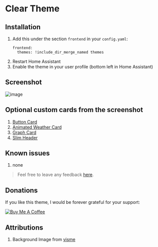 # Clear Theme

## Installation

1. Add this under the section `frontend` in your `config.yaml`:
    ```
    frontend:
      themes: !include_dir_merge_named themes
    ```
2. Restart Home Assistant
3. Enable the theme in your user profile (bottom left in Home Assistant)
 
## Screenshot
![image](https://user-images.githubusercontent.com/12081369/68705076-b85f4380-058d-11ea-9534-04ae69f1a6d4.png)

## Optional custom cards from the screenshot
1. [Button Card](https://github.com/rodrigofragadf/lovelace-cards/tree/master/tiles-card)
2. [Animated Weather Card](https://github.com/bramkragten/custom-ui/tree/master/weather-card)
3. [Graph Card](https://github.com/kalkih/mini-graph-card)
4. [Slim Header](https://github.com/maykar/compact-custom-header/)

## Known issues
1. none  

> Feel free to leave any feedback [here](https://github.com/naofireblade/clear-theme/issues).

## Donations
If you like this theme, I would be forever grateful for your support:

<a href="https://www.buymeacoffee.com/2D1nUuK36" target="_blank"><img src="https://bmc-cdn.nyc3.digitaloceanspaces.com/BMC-button-images/custom_images/orange_img.png" alt="Buy Me A Coffee"></a>

## Attributions
1. Background Image from [visme](https://visme.co/blog/simple-backgrounds/)